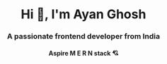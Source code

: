 <h1 align="center">Hi 👋, I'm Ayan Ghosh</h1>
    <h3 align="center">A passionate frontend developer from India</h3>
    <h4 align="center">Aspire M E R N stack 💘</h4>

    
